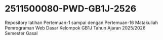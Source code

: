 # 2511500080-PWD-GB1J-2526
Repository latihan Pertemuan-1 sampai dengan Pertemuan-16 Matakuliah Pemrograman Web Dasar Kelompok GB1J Tahun Ajaran 2025/2026 Semester Gasal

